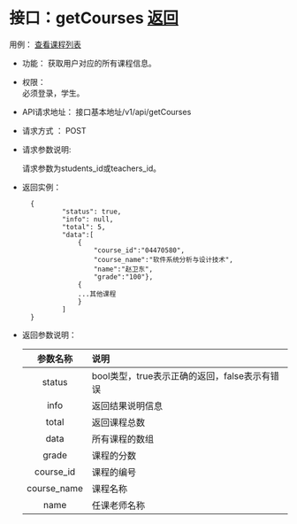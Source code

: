 <!-- markdownlint-disable MD033-->
<!-- 禁止MD033类型的警告 https://www.npmjs.com/package/markdownlint -->

# 接口：getCourses  [返回](../README.md)
用例： [查看课程列表](../用例/查看课程列表.md)

- 功能：
    获取用户对应的所有课程信息。
    
- 权限：    
    必须登录，学生。
    
- API请求地址： 
    接口基本地址/v1/api/getCourses

- 请求方式 ：
    POST

- 请求参数说明:        

  请求参数为students_id或teachers_id。
    
- 返回实例：

        {         
            	"status": true,
				"info": null,
				"total": 5,
				"data":[
					{
						"course_id":"04470580",
						"course_name":"软件系统分析与设计技术",
						"name":"赵卫东",
                        "grade":"100"},
					{
					...其他课程
					}
				]
        }



- 返回参数说明：    
 
  |参数名称|说明|
  |:---------:|:--------------------------------------------------------|      
  |status|bool类型，true表示正确的返回，false表示有错误|
  |info|返回结果说明信息|
  |total|返回课程总数|
  |data|所有课程的数组|
  |grade|课程的分数|
  |course_id|课程的编号|
  |course_name|课程名称|
  |name|任课老师名称|



